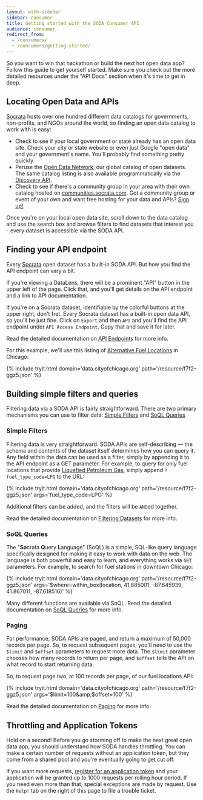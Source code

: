 ```yaml
---
layout: with-sidebar
sidebar: consumer
title: Getting started with the SODA Consumer API
audience: consumer
redirect_from:
  - /consumers/
  - /consumers/getting-started/
---
```


<!-- open("data", O_RDONLY); -->

So you want to win that hackathon or build the next hot open data app? Follow this guide to get yourself started. Make sure you check out the more detailed resources under the "API Docs" section when it's time to get in deep.

## Locating Open Data and APIs

[Socrata](http://socrata.com) hosts over one hundred different data catalogs for governments, non-profits, and NGOs around the world, so finding an open data catalog to work with is easy:

- Check to see if your local government or state already has an open data site. Check your city or state website or even just Google "open data" and your government's name. You'll probably find something pretty quickly.
- Peruse the [Open Data Network](http://www.opendatanetwork.com), our global catalog of open datasets. The same catalog listing is also available programmatically via the [Discovery API](http://labs.socrata.com/docs/search.html).
- Check to see if there's a community group in your area with their own catalog hosted on [communities.socrata.com](https://communities.socrata.com/). Got a community group or event of your own and want free hosting for your data and APIs? [Sign up!](http://hackathon-in-a-box.org/open-data-apis/community-groups.html)

Once you're on your local open data site, scroll down to the data catalog and use the search box and browse filters to find datasets that interest you - every dataset is accessible via the SODA API.

## Finding your API endpoint

Every [Socrata](http://socrata.com) open dataset has a built-in SODA API. But how you find the API endpoint can vary a bit.

If you're viewing a DataLens, there will be a prominent "API" button in the upper left of the page. Click that, and you'll get details on the API endpoint and a link to API documentation.

If you're on a Socrata dataset, identifiable by the colorful buttons at the upper right, don't fret. Every Socrata dataset has a built-in open data API, so you'll be just fine. Click on `Export` and then `API` and you'll find the API endpoint under `API Access Endpoint`. Copy that and save it for later.

<div class="well">
  Read the detailed documentation on <a href="/docs/endpoints.html">API Endpoints</a> for more info.
</div>

For this example, we'll use this listing of [Alternative Fuel Locations](https://data.cityofchicago.org/developers/docs/f7f2-ggz5) in Chicago:

{% include tryit.html domain='data.cityofchicago.org' path='/resource/f7f2-ggz5.json' %}

## Building simple filters and queries

Filtering data via a SODA API is fairly straightforward. There are two primary mechanisms you can use to filter data: [Simple Filters](/docs/filtering.html) and [SoQL Queries](/docs/queries/)


### Simple Filters

Filtering data is very straightforward. SODA APIs are self-describing &mdash; the schema and contents of the dataset itself determines how you can query it. Any field within the data can be used as a filter, simply by appending it to the API endpoint as a GET parameter. For example, to query for only fuel locations that provide [Liquefied Petroleum Gas](https://data.cityofchicago.org/developers/docs/f7f2-ggz5), simply append `?fuel_type_code=LPG` to the URL:

{% include tryit.html domain='data.cityofchicago.org' path='/resource/f7f2-ggz5.json' args='fuel_type_code=LPG' %}

Additional filters can be added, and the filters will be `AND`ed together.

<div class="well">
  Read the detailed documentation on <a href="/docs/filtering.html">Filtering Datasets</a> for more info.
</div>

### SoQL Queries

The "**So**crata **Q**uery **L**anguage" (SoQL) is a simple, SQL-like query language specifically designed for making it easy to work with data on the web. The language is both powerful and easy to learn, and everything works via `GET` parameters. For example, to search for fuel stations in downtown Chicago:

{% include tryit.html domain='data.cityofchicago.org' path='/resource/f7f2-ggz5.json' args='$where=within_box(location, 41.885001, -87.645939, 41.867011, -87.618516)' %}

<div class="well">
  Many different functions are available via SoQL. Read the detailed documentation on <a href="/docs/queries/">SoQL Queries</a> for more info.
</div>

### Paging

For performance, SODA APIs are paged, and return a maximum of 50,000 records per page. So, to request subsequent pages, you'll need to use the `$limit` and `$offset` parameters to request more data. The `$limit` parameter chooses how many records to return per page, and `$offset` tells the API on what record to start returning data.

So, to request page two, at 100 records per page, of our fuel locations API:

{% include tryit.html domain='data.cityofchicago.org' path='/resource/f7f2-ggz5.json' args='$limit=100&amp;$offset=100' %}

<div class="well">
  Read the detailed documentation on <a href="/docs/paging.html">Paging</a> for more info.
</div>

## Throttling and Application Tokens

Hold on a second! Before you go storming off to make the next great open data app, you should understand how SODA handles throttling. You can make a certain number of requests without an application token, but they come from a shared pool and you're eventually going to get cut off.

If you want more requests, [register for an application token](/register) and your application will be granted up to 1000 requests per rolling hour period. If you need even more than that, special exceptions are made by request. Use the `Help!` tab on the right of this page to file a trouble ticket.
